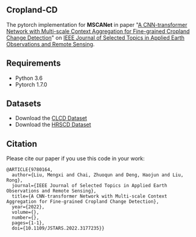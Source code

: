 ## Cropland-CD

The pytorch implementation for **MSCANet** in paper "[A CNN-transformer Network with Multi-scale Context Aggregation for Fine-grained Cropland Change Detection](https://ieeexplore.ieee.org/document/9780164)" on [IEEE Journal of Selected Topics in Applied Earth Observations and Remote Sensing](https://www.grss-ieee.org/publications/journal-of-selected-topics-in-applied-earth-observations-and-remote-sensing/).  

## Requirements
- Python 3.6
- Pytorch 1.7.0


## Datasets
- Download the [CLCD Dataset](https://mail2sysueducn-my.sharepoint.com/:f:/g/personal/liumx23_mail2_sysu_edu_cn/Ejm7aufQREdIhYf5yxSZDIkBr68p2AUQf_7BAEq4vmV0pg?e=ZWI3oy)
- Download the [HRSCD Dataset](https://ieee-dataport.org/open-access/hrscd-high-resolution-semantic-change-detection-dataset)



## Citation

Please cite our paper if you use this code in your work:

```
@ARTICLE{9780164,
  author={Liu, Mengxi and Chai, Zhuoqun and Deng, Haojun and Liu, Rong},
  journal={IEEE Journal of Selected Topics in Applied Earth Observations and Remote Sensing}, 
  title={A CNN-transformer Network with Multi-scale Context Aggregation for Fine-grained Cropland Change Detection}, 
  year={2022},
  volume={},
  number={},
  pages={1-1},
  doi={10.1109/JSTARS.2022.3177235}}
```
